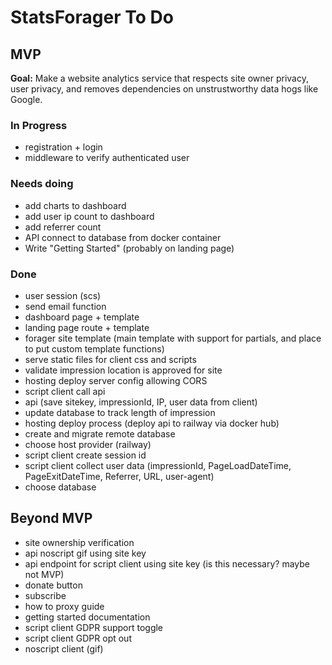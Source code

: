 # StatsForager To Do

## MVP
**Goal:** Make a website analytics service that respects site owner privacy, user privacy,
and removes dependencies on unstrustworthy data hogs like Google.

### In Progress
- registration + login
- middleware to verify authenticated user

### Needs doing
- add charts to dashboard
- add user ip count to dashboard
- add referrer count
- API connect to database from docker container
- Write "Getting Started" (probably on landing page)

### Done
- user session (scs)
- send email function
- dashboard page + template
- landing page route + template
- forager site template (main template with support for partials, and place to put custom template functions)
- serve static files for client css and scripts
- validate impression location is approved for site
- hosting deploy server config allowing CORS
- script client call api
- api (save sitekey, impressionId, IP, user data from client)
- update database to track length of impression
- hosting deploy process (deploy api to railway via docker hub)
- create and migrate remote database
- choose host provider (railway)
- script client create session id
- script client collect user data (impressionId, PageLoadDateTime, PageExitDateTime, Referrer, URL, user-agent)
- choose database

## Beyond MVP
- site ownership verification
- api noscript gif using site key
- api endpoint for script client using site key (is this necessary? maybe not MVP)
- donate button
- subscribe
- how to proxy guide
- getting started documentation
- script client GDPR support toggle
- script client GDPR opt out
- noscript client (gif)
